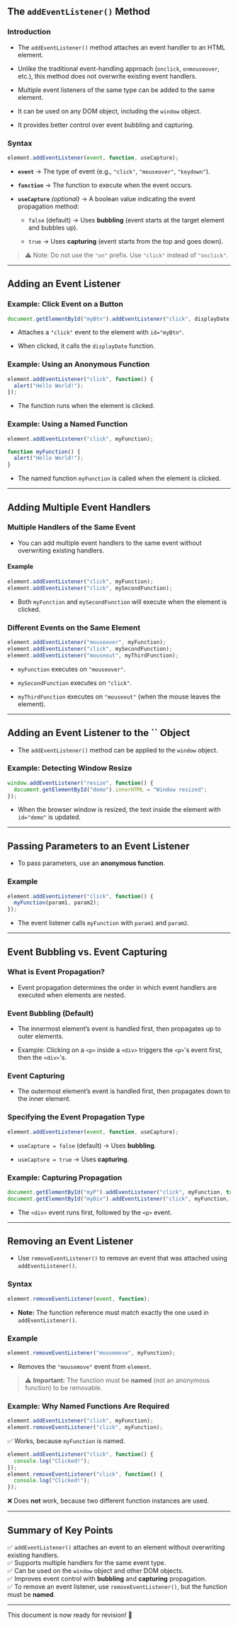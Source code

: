 ## **The `addEventListener()` Method**

### **Introduction**

- The `addEventListener()` method attaches an event handler to an HTML element.
    
- Unlike the traditional event-handling approach (`onclick`, `onmouseover`, etc.), this method does not overwrite existing event handlers.
    
- Multiple event listeners of the same type can be added to the same element.
    
- It can be used on any DOM object, including the `window` object.
    
- It provides better control over event bubbling and capturing.
    

### **Syntax**

```javascript
element.addEventListener(event, function, useCapture);
```

- **`event`** → The type of event (e.g., `"click"`, `"mouseover"`, `"keydown"`).
    
- **`function`** → The function to execute when the event occurs.
    
- **`useCapture`** _(optional)_ → A boolean value indicating the event propagation method:
    
    - `false` (default) → Uses **bubbling** (event starts at the target element and bubbles up).
        
    - `true` → Uses **capturing** (event starts from the top and goes down).
        

> ⚠️ Note: Do not use the `"on"` prefix. Use `"click"` instead of `"onclick"`.
---

## **Adding an Event Listener**

### **Example: Click Event on a Button**

```javascript
document.getElementById("myBtn").addEventListener("click", displayDate);
```

- Attaches a `"click"` event to the element with `id="myBtn"`.
    
- When clicked, it calls the `displayDate` function.
    

### **Example: Using an Anonymous Function**

```javascript
element.addEventListener("click", function() {  
  alert("Hello World!");  
});
```

- The function runs when the element is clicked.
    

### **Example: Using a Named Function**

```javascript
element.addEventListener("click", myFunction);

function myFunction() {  
  alert("Hello World!");  
}
```

- The named function `myFunction` is called when the element is clicked.
    

---

## **Adding Multiple Event Handlers**

### **Multiple Handlers of the Same Event**

- You can add multiple event handlers to the same event without overwriting existing handlers.
    

#### **Example**

```javascript
element.addEventListener("click", myFunction);  
element.addEventListener("click", mySecondFunction);
```

- Both `myFunction` and `mySecondFunction` will execute when the element is clicked.
    

### **Different Events on the Same Element**

```javascript
element.addEventListener("mouseover", myFunction);  
element.addEventListener("click", mySecondFunction);  
element.addEventListener("mouseout", myThirdFunction);
```

- `myFunction` executes on `"mouseover"`.
    
- `mySecondFunction` executes on `"click"`.
    
- `myThirdFunction` executes on `"mouseout"` (when the mouse leaves the element).
    

---

## **Adding an Event Listener to the ****``**** Object**

- The `addEventListener()` method can be applied to the `window` object.
    

### **Example: Detecting Window Resize**

```javascript
window.addEventListener("resize", function() {  
  document.getElementById("demo").innerHTML = "Window resized";  
});
```

- When the browser window is resized, the text inside the element with `id="demo"` is updated.
    

---

## **Passing Parameters to an Event Listener**

- To pass parameters, use an **anonymous function**.
    

### **Example**

```javascript
element.addEventListener("click", function() {  
  myFunction(param1, param2);  
});
```

- The event listener calls `myFunction` with `param1` and `param2`.
    

---

## **Event Bubbling vs. Event Capturing**

### **What is Event Propagation?**

- Event propagation determines the order in which event handlers are executed when elements are nested.
    

### **Event Bubbling (Default)**

- The innermost element’s event is handled first, then propagates up to outer elements.
    
- Example: Clicking on a `<p>` inside a `<div>` triggers the `<p>`'s event first, then the `<div>`'s.
    

### **Event Capturing**

- The outermost element’s event is handled first, then propagates down to the inner element.
    

### **Specifying the Event Propagation Type**

```javascript
element.addEventListener(event, function, useCapture);
```

- `useCapture = false` (default) → Uses **bubbling**.
    
- `useCapture = true` → Uses **capturing**.
    

### **Example: Capturing Propagation**

```javascript
document.getElementById("myP").addEventListener("click", myFunction, true);  
document.getElementById("myDiv").addEventListener("click", myFunction, true);
```

- The `<div>` event runs first, followed by the `<p>` event.
    

---

## **Removing an Event Listener**

- Use `removeEventListener()` to remove an event that was attached using `addEventListener()`.
    

### **Syntax**

```javascript
element.removeEventListener(event, function);
```

- **Note:** The function reference must match exactly the one used in `addEventListener()`.
    

### **Example**

```javascript
element.removeEventListener("mousemove", myFunction);
```

- Removes the `"mousemove"` event from `element`.
    

> ⚠️ **Important:** The function must be **named** (not an anonymous function) to be removable.

### **Example: Why Named Functions Are Required**

```javascript
element.addEventListener("click", myFunction);
element.removeEventListener("click", myFunction);
```

✅ Works, because `myFunction` is named.

```javascript
element.addEventListener("click", function() {
  console.log("Clicked!");
});
element.removeEventListener("click", function() {
  console.log("Clicked!");
});
```

❌ Does **not** work, because two different function instances are used.

---

## **Summary of Key Points**

✅ `addEventListener()` attaches an event to an element without overwriting existing handlers.  
✅ Supports multiple handlers for the same event type.  
✅ Can be used on the `window` object and other DOM objects.  
✅ Improves event control with **bubbling** and **capturing** propagation.  
✅ To remove an event listener, use `removeEventListener()`, but the function must be **named**.

---

This document is now ready for revision! 🎯